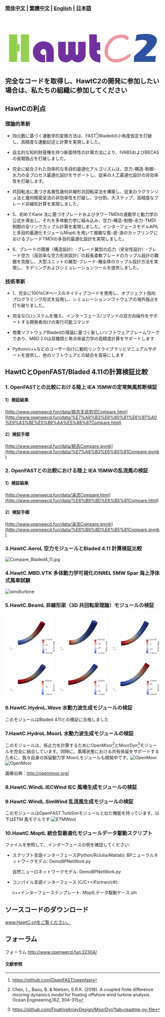 ### [简体中文](./README.md) | [繁體中文](./README_CN.md) | [English](./README_EN.md) | [日本語](./README_JP.md)
</br>
</br>

![HawtC](./docs/image/TheoryManualandBarchMarkreport/图标.png)

##   完全なコードを取得し、HawtC2の開発に参加したい場合は、私たちの組織に参加してください

##   HawtCの利点

###   理論的革新

*     
    四元数に基づく運動学的変換方法は、FAST[^1]/Bladedの小角度仮定を打破し、高精度な運動記述と計算を実現しました。  
    
*     
    自主的な知的財産権を持つ断面特性の計算方法により、IVABSおよびBECASの長期独占を打破しました。  
    
*     
    完全に結合された効率的な多目的最適化アルゴリズムは、空力-構造-制御-水力の全プロセス最適化設計をサポートし、従来の人工最適化設計の非効率性を打破します。  
    
*     
    共回転法に基づき各異性幾何非線形共回転梁法を構築し、従来のラグランジュ法と幾何精密梁法の非効率性を打破し、少分割、大ステップ、高精度なブレード非線形計算を実現しました。  
    
*     
    5、初めてKane 法に基づきブレードおよびタワーTMDIの運動学と動力学の公式を導出し、それを多体動力学に組み込み、空力-構造-制御-水力-TMDI 制御の全リンクカップル計算を実現しました。インターフェースモデルAPILと多目的最適化モジュールMoptLを用いて複雑な風-波-浪のカップリングにおけるブレードTMDIの多目的最適化設計を実現しました。  
    
*     
    6、ブレードの積層（構造設計）-ブレード翼型の応力（安全性設計）-ブレード空力（高効率な空力形状設計）の超長柔軟ブレードのカップル設計の難題を克服し、大型ユニットの翼型-ブレード-機全体のカップル設計方法を実現し、モデリングおよびシミュレーションツールを提供しました。  
      
    

###   技術革新  

*     
    1、完全に100％C#ベースのネイティブコードを使用し、オブジェクト指向プログラミング形式を採用し、シミュレーションソフトウェアの海外独占を打ち破りました。  
    
*     
    完全なCLIシステムを備え、インターフェース/コマンドの双方向操作をサポートする開発者向けの実行可能コマンド  
    
*     
    商業ソフトウェアBladedの理論に基づく新しいソフトウェアフレームワークであり、MBD 2.0は双機頭と単点係留力学の高精度計算をサポートします  
    
*     
    Python/c++などのユーザー向けに動的リンクライブラリとマニュアルサポートを提供し、他のソフトウェアとの結合を容易にします  
    

##   HawtCとOpenFAST/Bladed 4.11の計算検証比較

###   1\. OpenFASTとの比較における陸上 IEA 15MWの定常無風剪断検証

####   1）検証結果

[http://www.openwecd.fun/data/稳态无风剪切Compare.html](http://www.openwecd.fun/data/%E7%A8%B3%E6%80%81%E6%97%A0%E9%A3%8E%E5%89%AA%E5%88%87Compare.html)

####   2）検証手順

[http://www.openwecd.fun/data/稳态Compare.ipynb](http://www.openwecd.fun/data/%E7%A8%B3%E6%80%81Compare.ipynb)

###   2\. OpenFASTとの比較における陸上 IEA 15MWの乱流風の検証

####   1）検証結果

[http://www.openwecd.fun/data/湍流Compare.html](http://www.openwecd.fun/data/%E6%B9%8D%E6%B5%81Compare.html)

####   2）検証手順

[http://www.openwecd.fun/data/湍流Compare.ipynb](http://www.openwecd.fun/data/%E6%B9%8D%E6%B5%81Compare.ipynb)

###   3.HawtC.AeroL 空力モジュールとBladed 4.11 計算検証比較

![Compare_Bladed4_11.jpg](./docs/Compare_Bladed4_11.jpg)

###   4.HawtC.MBD.VTK 多体動力学可視化のNREL 5MW Spar 海上浮体式風車試験

![windturbine](./docs/image/TheoryManualandBarchMarkreport/12.webp)

###   5.HawtC.BeamL 非線形梁（3D 共回転梁理論）モジュールの検証

![windturbine](./docs/image/TheoryManualandBarchMarkreport/BeamL.png)

###   6.HawtC.HydroL.Wave 水動力波生成モジュールの検証

  
このモジュールはBladed 4.11との検証に合格しました

###   7.HawtC.HydroL.MoorL 水動力波生成モジュールの検証

  
このモジュールは、係止力を計算するためにOpenMoor[^2]とMoorDyn[^3]モジュールを完全に結合しています。同時に、風場状態における共有係留をサポートするために、我々自身の係留動力学 MoorLモジュールも開発中です。![OpenMoor](./docs/image/TheoryManualandBarchMarkreport/Case1-25.gif) ![OpenMoor](./docs/image/TheoryManualandBarchMarkreport/Case3-5.gif)

  
画像出典：http://openmoor.org/

###   8.HawtC.WindL.IECWind IEC 風場生成モジュールの検証

###   9.HawtC.WindL.SimWind 乱流風生成モジュールの検証

  
このモジュールはOpenFAST.TurbSimモジュールと似た機能を持っています。以下はETM 風モデルです:![ETMWind](./docs/image/TheoryManualandBarchMarkreport/wind.webp)

###   10.HawtC.MoptL 統合型最適化モジュールデータ駆動スクリプト

  
ファイルを参照して、インターフェースの例を確認してください:

*     
    スクリプト言語インターフェース(Python/R/Julia/Matlab): BPニューラルネットワークモデル: DemoBPNetWork.py
    
      
    自然ニューロネットワークモデル: DemoBPNetWork.py
    
*     
    コンパイル言語インターフェース (C/C++/Fortran/c#):
    
      
    c++インターフェーステンプレート: MoptLデータ駆動ケース.sln
    

##   ソースコードのダウンロード

  
www.HawtC.cnをご覧ください。

##   フォーラム

  
フォーラム http://www.openwecd.fun:22304/

####   文献参照

[^1]:https://github.com/OpenFAST/openfast
[^2]:Chen, L., Basu, B. & Nielsen, S.R.K. (2018). A coupled finite difference mooring dynamics model for floating offshore wind turbine analysis. Ocean Engineering,162, 304-315
[^3]:https://github.com/FloatingArrayDesign/MoorDyn?tab=readme-ov-file
